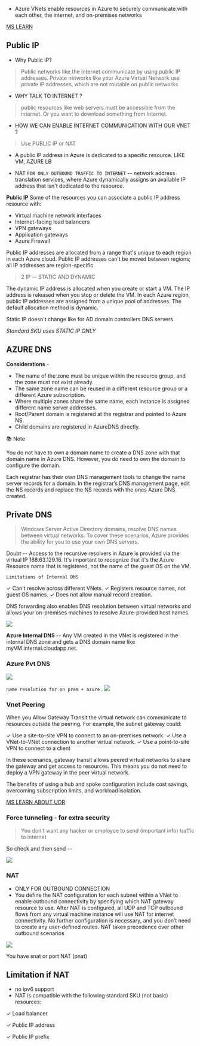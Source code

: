 - Azure VNets enable resources in Azure to securely communicate with each other, the internet, and on-premises networks

[MS LEARN](https://docs.microsoft.com/en-us/learn/modules/introduction-to-azure-virtual-networks/2-explore-azure-virtual-networks)

## Public IP

- Why Public IP?
> Public networks like the Internet communicate by using public IP addresses. Private networks like your Azure Virtual Network use private IP addresses, which are not routable on public networks

- WHY TALK TO INTERNET ? 
> public resources like web servers must be accessible from the internet.
Or you want to download something from Internet.

- HOW WE CAN ENABLE INTERNET COMMUNICATION WITH OUR VNET ?
> Use PUBLIC IP or NAT 

- A public IP address in Azure is dedicated to a specific resource. LIKE VM, AZURE LB 

- NAT `FOR ONLY OUTBOUND TRAFFIC TO INTERNET` -- network address translation services, where Azure dynamically assigns an available IP address that isn't dedicated to the resource.

**Public IP** 
Some of the resources you can associate a public IP address resource with:

- Virtual machine network interfaces
- Internet-facing load balancers
- VPN gateways
- Application gateways
- Azure Firewall

Public IP addresses are allocated from a range that's unique to each region in each Azure cloud. Public IP addresses can't be moved between regions; all IP addresses are region-specific



> 2 IP -- STATIC AND DYNAMIC

The dynamic IP address is allocated when you create or start a VM. The IP address is released when you stop or delete the VM. In each Azure region, public IP addresses are assigned from a unique pool of addresses. The default allocation method is dynamic.

Static IP doesn't change like for AD domain  controllers DNS servers 

*Standard SKU uses STATIC IP ONLY*

## AZURE DNS

**Considerations** - 
- The name of the zone must be unique within the resource group, and the zone must not exist already.
- The same zone name can be reused in a different resource group or a different Azure subscription.
- Where multiple zones share the same name, each instance is assigned different name server addresses.
- Root/Parent domain is registered at the registrar and pointed to Azure NS.
- Child domains are registered in AzureDNS directly.
 
📚 Note

You do not have to own a domain name to create a DNS zone with that domain name in Azure DNS. However, you do need to own the domain to configure the domain.

Each registrar has their own DNS management tools to change the name server records for a domain. In the registrar’s DNS management page, edit the NS records and replace the NS records with the ones Azure DNS created.

## Private DNS 

> Windows Server Active Directory domains, resolve DNS names between virtual networks. To cover these scenarios, Azure provides the ability for you to use your own DNS servers.

Doubt -- Access to the recursive resolvers in Azure is provided via the virtual IP 168.63.129.16.
 It's important to recognize that it's the Azure Resource name that is registered, not the name of the guest OS on the VM.

`Limitations of Internal DNS`

✓ Can't resolve across different VNets.
✓ Registers resource names, not guest OS names.
✓ Does not allow manual record creation.


DNS forwarding also enables DNS resolution between virtual networks and allows your on-premises machines to resolve Azure-provided host names.

![](https://docs.microsoft.com/en-us/learn/wwl-azure/introduction-to-azure-virtual-networks/media/inter-vnet-dns-812cc9a7.png)

**Azure Internal DNS** -- Any VM created in the VNet is registered in the internal DNS zone and gets a DNS domain name like myVM.internal.cloudapp.net.

### Azure Pvt DNS 

![](https://docs.microsoft.com/en-us/learn/wwl-azure/introduction-to-azure-virtual-networks/media/dns-zones-d964f066.png)

`name resolution for on prem + azure`
.
![](https://docs.microsoft.com/en-us/learn/wwl-azure/introduction-to-azure-virtual-networks/media/external-dns-fwd-7c81c29f.png)


### Vnet Peering 

When you Allow Gateway Transit the virtual network can communicate to resources outside the peering. For example, the subnet gateway could:

✓ Use a site-to-site VPN to connect to an on-premises network.
✓ Use a VNet-to-VNet connection to another virtual network.
✓ Use a point-to-site VPN to connect to a client

In these scenarios, gateway transit allows peered virtual networks to share the gateway and get access to resources. This means you do not need to deploy a VPN gateway in the peer virtual network.

The benefits of using a hub and spoke configuration include cost savings, overcoming subscription limits, and workload isolation.

[MS LEARN ABOUT UDR](https://docs.microsoft.com/en-us/learn/modules/introduction-to-azure-virtual-networks/9-implement-virtual-network-traffic-routing)

### Force tunneling - for extra security

> You don't want any hacker or employee to send (important info) traffic to internet

So check and then send -- 

![](https://docs.microsoft.com/en-us/learn/wwl-azure/introduction-to-azure-virtual-networks/media/forced-tunnel-ba8d30e6.png)

### NAT
- ONLY FOR OUTBOUND CONNECTION
- You define the NAT configuration for each subnet within a VNet to enable outbound connectivity by specifying which NAT gateway resource to use. After NAT is configured, all UDP and TCP outbound flows from any virtual machine instance will use NAT for internet connectivity. No further configuration is necessary, and you don’t need to create any user-defined routes. NAT takes precedence over other outbound scenarios

![](https://docs.microsoft.com/en-us/learn/wwl-azure/introduction-to-azure-virtual-networks/media/nat-flow-direction-inbound-outbound-70bb1787.png)

You have snat or port NAT (pnat) 

## Limitation if NAT

- no ipv6 support
- NAT is compatible with the following standard SKU (not basic) resources:

✓ Load balancer

✓  Public IP address

✓  Public IP prefix
